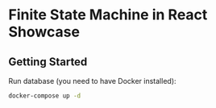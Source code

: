 # Finite State Machine in React Showcase

## Getting Started

Run database (you need to have Docker installed):

```sh
docker-compose up -d
```
